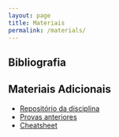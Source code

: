 ```yaml
---
layout: page
title: Materiais
permalink: /materials/
---
```


## Bibliografia


## Materiais Adicionais

- [Repositório da disciplina](https://github.com/danielsaad/EDA-IFB-CC)
- [Provas anteriores](/assets/provas-anteriores/provas-anteriores.zip)
- [Cheatsheet](/assets/materiais/cheatsheet/cheatsheet.pdf)